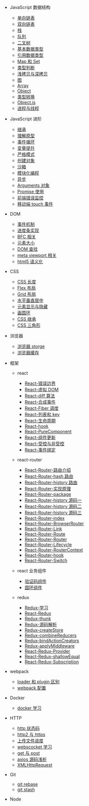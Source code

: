 - JavaScript 数据结构

  - [单向链表](01-JavaScript数据结构/01-单向链表.md)
  - [双向链表](01-JavaScript数据结构/02-双向链表.md)
  - [栈](01-JavaScript数据结构/03-栈.md)
  - [队列](01-JavaScript数据结构/04-队列.md)
  - [二叉树](01-JavaScript数据结构/05-二叉树.md)
  - [基本数据类型](01-JavaScript数据结构/06-基本数据类型.md)
  - [引用数据类型](01-JavaScript数据结构/07-引用数据类型.md)
  - [Map 和 Set](01-JavaScript数据结构/08-Map和Set.md)
  - [类型判断](01-JavaScript数据结构/09-类型判断.md)
  - [浅拷贝与深拷贝](01-JavaScript数据结构/10-深拷贝与浅拷贝.md)
  - [图](01-JavaScript数据结构/11-图.md)
  - [Array](01-JavaScript数据结构/12-array.md)
  - [Object](01-JavaScript数据结构/13-object.md)
  - [类型转换](01-JavaScript数据结构/14-类型转换.md)
  - [Object.is](01-JavaScript数据结构/15-Object.is.md)
  - [进程与线程](01-JavaScript数据结构/16-进程与线程.md)

- JavaScript 进阶

  - [继承](03-JavaScript进阶/01-继承.md)
  - [理解原型](03-JavaScript进阶/02-理解原型.md)
  - [事件循环](03-JavaScript进阶/03-事件循环.md)
  - [变量提升](03-JavaScript进阶/04-变量提升.md)
  - [严格模式](03-JavaScript进阶/05-严格模式.md)
  - [创建对象](03-JavaScript进阶/06-创建对象.md)
  - [沙箱](03-JavaScript进阶/07-沙箱.md)
  - [模块化编程](03-JavaScript进阶/08-模块化编程.md)
  - [异步](03-JavaScript进阶/09-异步.md)
  - [Arguments 对象](03-JavaScript进阶/10-Arguments.md)
  - [Promise 使用](03-JavaScript进阶/11-Promise.md)
  - [前端错误监控](03-JavaScript进阶/13-前端监控.md)
  - [移动端 touch 事件](03-JavaScript进阶/15-touch事件.md)

- DOM

  - [事件机制](04-DOM/01-事件机制.md)
  - [进度条实现](04-DOM/02-进度条.md)
  - [BFC 相关](04-DOM/03-BFC相关.md)
  - [元素大小](04-DOM/04-元素大小.md)
  - [DOM 查找](04-DOM/05-DOM查找.md)
  - [meta viewport 相关](04-DOM/06-meta.md)
  - [html5 语义化](04-DOM/07-html语义化.md)

- CSS

  - [CSS 长度](05-CSS/01-CSS长度单位.md)
  - [Flex 布局](05-CSS/02-Flex布局.md)
  - [Grid 布局](05-CSS/03-Grid布局.md)
  - [水平垂直居中](05-CSS/04-水平垂直居中.md)
  - [元素显示与隐藏](05-CSS/05-元素隐藏.md)
  - [画圆环](05-CSS/06-画圆环.md)
  - [CSS 继承](05-CSS/07-CSS继承.md)
  - [CSS 三角形](05-CSS/08-CSS三角形.md)

- 浏览器

  - [浏览器 storge](06-浏览器/01-storge.md)
  - [浏览器缓存](06-浏览器/02-浏览器缓存.md)

- 框架

  - react

    - [React-错误边界](07-框架/01-react/01-React-错误边界.md)
    - [React-虚拟 DOM](07-框架/01-react/02-React-虚拟DOM.md)
    - [React-diff 算法](07-框架/01-react/03-React-diff算法.md)
    - [React-合成事件](07-框架/01-react/04-React-合成事件.md)
    - [React-Fiber 调度](07-框架/01-react/05-React-Fiber调度.md)
    - [React-列表和 key](07-框架/01-react/06-React-列表和key.md)
    - [React-生命周期](07-框架/01-react/07-React-生命周期.md)
    - [React-hook](07-框架/01-react/08-React-hook.md)
    - [React-PureComponent](07-框架/01-react/10-React-PureComponent.md)
    - [React-组件更新](07-框架/01-react/11-React-组件更新.md)
    - [React-受控与非受控](07-框架/01-react/12-React-受控与非受控.md)
    - [React-事件绑定](07-框架/01-react/13-React-事件绑定.md)

  - react-router

    - [React-Router-路由介绍](07-框架/02-react-router/01-React-Router-路由介绍.md)
    - [React-Router-hash 路由](07-框架/02-react-router/02-React-Router-hash路由.md)
    - [React-Router-history 路由](07-框架/02-react-router/03-React-Router-history路由.md)
    - [React-Router-实现原理](07-框架/02-react-router/04-React-Router-实现原理.md)
    - [React-Router-package](07-框架/02-react-router/05-React-Router-package.md)
    - [React-Router-history 源码一](07-框架/02-react-router/06-React-Router-history源码一.md)
    - [React-Router-history 源码二](07-框架/02-react-router/07-React-Router-history源码二.md)
    - [React-Router-history 源码三](07-框架/02-react-router/08-React-Router-history源码三.md)
    - [React-Router-index](07-框架/02-react-router/09-React-Router-index.md)
    - [React-Router-BrowserRouter](07-框架/02-react-router/10-React-Router-BrowserRouter.md)
    - [React-Router-Link](07-框架/02-react-router/11-React-Router-Link.md)
    - [React-Router-Route](07-框架/02-react-router/12-React-Router-Route.md)
    - [React-Router-Router](07-框架/02-react-router/13-React-Router-Router.md)
    - [React-Router-Lifecycle](07-框架/02-react-router/14-React-Router-Lifecycle.md)
    - [React-Router-RouterContext](07-框架/02-react-router/15-React-Router-RouterContext.md)
    - [React-Router-hook](07-框架/02-react-router/16-React-Router-hook.md)
    - [React-Router-Switch](07-框架/02-react-router/17-React-Router-Switch.md)

  - react 业务组件

    - [验证码组件](07-框架/03-react-业务组件/02-验证码组件.md)
    - [圆环组件](07-框架/03-react-业务组件/03-圆环组件.md)

  - redux

    - [Redux-学习](07-框架/04-redux/01-Redux-学习.md)
    - [React-Redux](07-框架/04-redux/02-React-Redux.md)
    - [Redux-thunk](07-框架/04-redux/03-Redux-thunk.md)
    - [Redux-源码解析](07-框架/04-redux/04-Redux-源码解析.md)
    - [Redux-createStore](07-框架/04-redux/05-Redux-createStore.md)
    - [Redux-combineReducers](07-框架/04-redux/06-Redux-combineReducers.md)
    - [Redux-bindActionCreators](07-框架/04-redux/07-Redux-bindActionCreators.md)
    - [Redux-applyMiddleware](07-框架/04-redux/08-Redux-applyMiddleware.md)
    - [React-Redux-Provider](07-框架/04-redux/09-React-Redux-Provider.md)
    - [React-Redux-shallowEqual](07-框架/04-redux/10-React-Redux-shallowEqual.md)
    - [React-Redux-Subscription](07-框架/04-redux/11-React-Redux-Subscription.md)

- webpack

  - [loader 和 plugin 区别](08-webpack/01-loader和plugin区别.md)
  - [webpack 配置](08-webpack/02-webpack配置.md)

- Docker

  - [docker 学习](09-docker/01-docker学习.md)

- HTTP

  - [http 状态码](10-http/01-http状态码.md)
  - [http2 与 https](10-http/02-http2与https.md)
  - [上传文件进度](10-http/03-上传文件进度.md)
  - [webscocket 学习](10-http/04-webscocket学习.md)
  - [get 与 post](10-http/05-get与post.md)
  - [axios 源码浅析](10-http/06-axios源码浅析.md)
  - [XMLHttpRequest](10-http/07-XMLHttpRequest.md)

- Git

  - [git rebase](11-git/01-git-rebase.md)
  - [git stash](11-git/02-git-stash.md)

- Node
